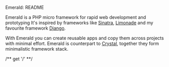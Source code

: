 Emerald: README

Emerald is a PHP micro framework for rapid web development and prototyping
It's inspired by frameworks like [Sinatra](http://www.sinatrarb.com/ "Sinatra"), 
[Limonade](http://limonade.sofa-design.net/ "Limonade") and my favourite framework [Django](http://www.djangoproject.com/ "Django").

With Emerald you can create reusable apps and copy them across projects with minimal effort.
Emerald is counterpart to [Crystal](http://crystal.martinrusev.net/ "Crystal"), together they form minimalistic framework stack.

/** get '/' **/


